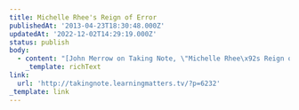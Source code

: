 ```yaml
---
title: Michelle Rhee's Reign of Error
publishedAt: '2013-04-23T18:30:48.000Z'
updatedAt: '2022-12-02T14:29:19.000Z'
status: publish
body:
  - content: "[John Merrow on Taking Note, \"Michelle Rhee\x92s Reign of Error\"](http://takingnote.learningmatters.tv/?p=6232):\n\n<ExtendedQuote>\n  Michelle Rhee had to decide whether to investigate aggressively or not. She had publicly promised to make all decisions \x93in the best interests of children,\x94 and a full-scale investigation would seem to keep that pledge. If cheating were proved, she could fire the offenders and see that students with false scores received the remedial attention they needed. Failing to investigate might be interpreted as a betrayal of children\x92s interests\x96if it ever became public knowledge.\n</ExtendedQuote>\n\nThis is really important information -- Michelle Rhee ran on a platform of improving the test schools of her district. Basically, her entire career rests on that achievement, and the fact that the achievement may not be real significantly undermines her platform.\n"
    _template: richText
link:
  url: 'http://takingnote.learningmatters.tv/?p=6232'
_template: link
---
```


